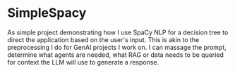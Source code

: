 # SimpleSpacy
As simple project demonstrating how I use SpaCy NLP for a decision tree to direct the application based on the user's input.  This is akin to the preprocessing I do for GenAI projects I work on.  I can massage the prompt, determine what agents are needed, what RAG or data needs to be queried for context the LLM will use to generate a response.  
